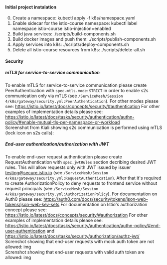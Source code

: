 #### Initial project instalation
0. Create a namespace: kubectl apply -f k8s/namespace.yaml
1. Enable sidecar for the istio-course namespace: kubectl label namespace istio-course istio-injection=enabled
2. Build java services: ./scripts/build-components.sh
3. Build docker images and push them: ./scripts/publish-components.sh
4. Apply services into k8s: ./scripts/deploy-components.sh
5. Delete all istio-course resources from k8s: ./scripts/delete-all.sh

#### Security
##### mTLS for service-to-service communication
To enable mTLS for service-to-service communication please create PeerAuthentication with ```spec.mtls.mode:STRICT``` in order to enable s2s communication only via mTLS (see ```/ServiceMesh/Session 4/k8s/gateway/security.yml:PeerAuthentication```). 
For other modes please see: https://istio.io/latest/docs/concepts/security/#authentication
For other examples of implementation details please see: https://istio.io/latest/docs/tasks/security/authentication/authn-policy/#enable-mutual-tls-per-namespace-or-workload
<br/>
Screenshot from Kiali showing s2s communication is performed using mTLS (lock icon on s2s calls):
<img>

##### End-user authentication/authorization with JWT
To enable end-user request authentication please create RequestAuthentication with ```spec.jwtRules``` section decribing desired JWT rules. This will allow requests only with JWT issued by issuer testing@secure.istio.io (see ```/ServiceMesh/Session 4/k8s/gateway/security.yml:RequestAuthentication```). 
After that it's required to create AuthorizationPolicy to deny requests to frontend service without request principals (see ```/ServiceMesh/Session 4/k8s/gateway/security.yml:AuthorizationPolicy```).
For documentation on Auth0 please see: https://auth0.com/docs/security/tokens/json-web-tokens/json-web-key-sets
For documentation on Istio's authorization concept please see: https://istio.io/latest/docs/concepts/security/#authorization
For other examples of implementation details please see: https://istio.io/latest/docs/tasks/security/authentication/authn-policy/#end-user-authentication and https://istio.io/latest/docs/tasks/security/authorization/authz-jwt/
<br/>
Screnshot showing that end-user requests with mock auth token are not allowed:
img
<br/>
Screnshot showing that end-user requests with valid auth token are allowed:
img
